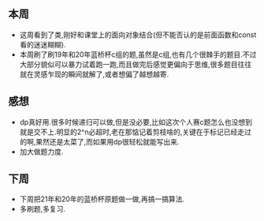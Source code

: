## 本周

- 这周看到了类,刚好和课堂上的面向对象结合(但不能否认的是前面函数和const看的迷迷糊糊).
- 本周刷了刷19年和20年蓝桥杯c组的题,虽然是c组,也有几个很棘手的题目.不过大部分貌似可以暴力试着跑一跑,而且做完后感觉更偏向于思维,很多题目往往就在灵感乍现的瞬间就解了,或者想偏了越想越寄.

## 感想

- dp真好用.很多时候递归可以做,但是没必要,比如这次个人赛c题怎么也没想到就是交不上.明显的2^n必超时,老在那惦记着剪枝啥的,关键在于标记已经走过的啊,果然还是太菜了,而如果用dp很轻松就能写出来.
- 加大做题力度.

## 下周

- 下周把21年和20年的蓝桥杯原题做一做,再搞一搞算法.
- 多刷题,多复习.


